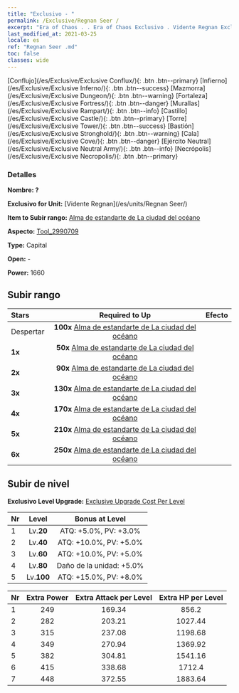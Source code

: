 ```yaml
---
title: "Exclusivo - "
permalink: /Exclusive/Regnan Seer /
excerpt: "Era of Chaos . . Era of Chaos Exclusivo . Vidente Regnan Exclusivo."
last_modified_at: 2021-03-25
locale: es
ref: "Regnan Seer .md"
toc: false
classes: wide
---
```

 [Conflujo](/es/Exclusive/Exclusive Conflux/){: .btn .btn--primary} [Infierno](/es/Exclusive/Exclusive Inferno/){: .btn .btn--success} [Mazmorra](/es/Exclusive/Exclusive Dungeon/){: .btn .btn--warning} [Fortaleza](/es/Exclusive/Exclusive Fortress/){: .btn .btn--danger} [Murallas](/es/Exclusive/Exclusive Rampart/){: .btn .btn--info} [Castillo](/es/Exclusive/Exclusive Castle/){: .btn .btn--primary} [Torre](/es/Exclusive/Exclusive Tower/){: .btn .btn--success} [Bastión](/es/Exclusive/Exclusive Stronghold/){: .btn .btn--warning} [Cala](/es/Exclusive/Exclusive Cove/){: .btn .btn--danger} [Ejército Neutral](/es/Exclusive/Exclusive Neutral Army/){: .btn .btn--info} [Necrópolis](/es/Exclusive/Exclusive Necropolis/){: .btn .btn--primary} 

### Detalles
 **Nombre: ?** 

 **Exclusivo for Unit:** [Vidente Regnan](/es/units/Regnan Seer/) 

 **Item to Subir rango:** [Alma de estandarte de La ciudad del océano](/es/Items/con_1006/)

 **Aspecto:** [Tool_2990709](/es/Items/con_674/)

 **Type:** Capital

 **Open:** -

 **Power:** 1660

## Subir rango

  |     Stars    |  Required to Up | Efecto |
  |:-------------|:---------------:|:---------------:|
  |  Despertar  | **100x** [Alma de estandarte de La ciudad del océano](/es/Items/con_1006/) |  |
  | **1x** <i class="fas fa-star"/> | **50x** [Alma de estandarte de La ciudad del océano](/es/Items/con_1006/) |  |
  | **2x** <i class="fas fa-star"/> | **90x** [Alma de estandarte de La ciudad del océano](/es/Items/con_1006/) |  |
  | **3x** <i class="fas fa-star"/> | **130x** [Alma de estandarte de La ciudad del océano](/es/Items/con_1006/) |  |
  | **4x** <i class="fas fa-star"/> | **170x** [Alma de estandarte de La ciudad del océano](/es/Items/con_1006/) |  |
  | **5x** <i class="fas fa-star"/> | **210x** [Alma de estandarte de La ciudad del océano](/es/Items/con_1006/) |  |
  | **6x** <i class="fas fa-star"/> | **250x** [Alma de estandarte de La ciudad del océano](/es/Items/con_1006/) |  |


## Subir de nivel
 **Exclusivo Level Upgrade:** [Exclusive Upgrade Cost Per Level](/Exclusive/ExclusiveUpgradeCostPerLevel/)

  |  Nr  |   Level  | Bonus at Level |
  |:-----|:--------:|:--------------:|
  | 1 | Lv.**20** | ATQ: +5.0%, PV: +3.0% |
  | 2 | Lv.**40** | ATQ: +10.0%, PV: +5.0% |
  | 3 | Lv.**60** | ATQ: +10.0%, PV: +5.0% |
  | 4 | Lv.**80** | Daño de la unidad: +5.0% |
  | 5 | Lv.**100** | ATQ: +15.0%, PV: +8.0% |


  |  Nr  |  Extra Power | Extra Attack per Level | Extra HP per Level |
  |:-----|:--------:|:--------:|:--------:|
  | 1 | 249 | 169.34 | 856.2 |
  | 2 | 282 | 203.21 | 1027.44 |
  | 3 | 315 | 237.08 | 1198.68 |
  | 4 | 349 | 270.94 | 1369.92 |
  | 5 | 382 | 304.81 | 1541.16 |
  | 6 | 415 | 338.68 | 1712.4 |
  | 7 | 448 | 372.55 | 1883.64 |


